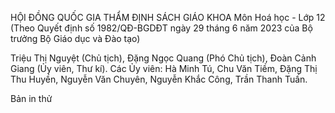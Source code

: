 HỘI ĐỒNG QUỐC GIA THẨM ĐỊNH SÁCH GIÁO KHOA
Môn Hoá học - Lớp 12
(Theo Quyết định số 1982/QĐ-BGDĐT ngày 29 tháng 6 năm 2023
của Bộ trưởng Bộ Giáo dục và Đào tạo)

Triệu Thị Nguyệt (Chủ tịch), Đặng Ngọc Quang (Phó Chủ tịch),
Đoàn Cảnh Giang (Ủy viên, Thư kí).
Các Ủy viên: Hà Minh Tú, Chu Văn Tiềm, Đặng Thị Thu Huyền,
Nguyễn Văn Chuyên, Nguyễn Khắc Công, Trần Thanh Tuấn.

Bản in thử